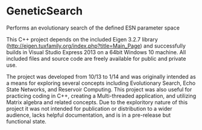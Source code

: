# GeneticSearch
Performs an evolutionary search of the defined ESN parameter space

This C++ project depends on the included Eigen 3.2.7 library (http://eigen.tuxfamily.org/index.php?title=Main_Page) and successfully builds in Visual Studio Express 2013 on a 64bit Windows 10 machine. All included files and source code are freely available for public and private use.

The project was developed from 10/13 to 1/14 and was originally intended as a means for exploring several concepts including Evolutionary Search, Echo State Networks, and Reservoir Computing. This project was also useful for practicing coding in C++, creating a  Multi-threaded application, and utilizing Matrix algebra and related concepts. Due to the exploritory nature of this project it was not intended for publication or distribution to a wider audience, lacks helpful documentation, and is in a pre-release but functional state. 

